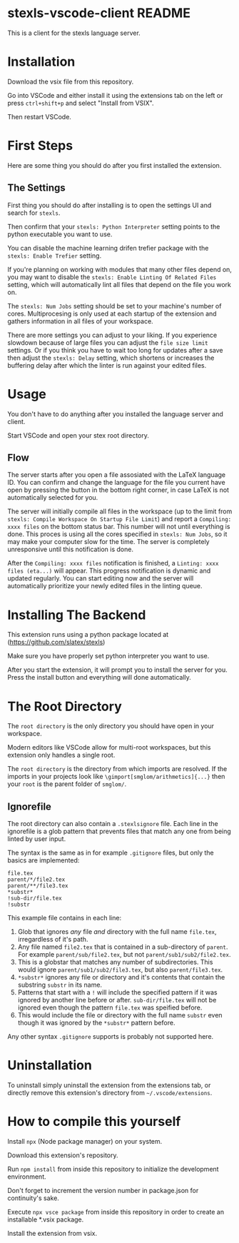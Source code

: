 # stexls-vscode-client README

This is a client for the stexls language server.


# Installation

Download the vsix file from this repository.

Go into VSCode and either install it using the extensions tab on the left or
press `ctrl+shift+p` and select "Install from VSIX".

Then restart VSCode.


# First Steps

Here are some thing you should do after you first installed the extension.


## The Settings


First thing you should do after installing is to open the settings UI and search for `stexls`.


Then confirm that your `stexls: Python Interpreter` setting points to the python executable you want to use.


You can disable the machine learning drifen trefier package
with the `stexls: Enable Trefier` setting.


If you're planning on working with modules that many other files
depend on, you may want to disable the `stexls: Enable Linting Of Related Files` setting, which will automatically lint all files
that depend on the file you work on.


The `stexls: Num Jobs` setting should be set to your machine's number
of cores. Multiprocesing is only used at each startup of the extension
and gathers information in all files of your workspace.


There are more settings you can adjust to your liking.
If you experience slowdown because of large files you can adjust the `file size limit` settings. Or if you think you have to wait too long for updates after a save then adjust the `stexls: Delay` setting, which 
shortens or increases the buffering delay after which the linter is run against your edited files.

# Usage

You don't have to do anything after you installed the language server and client.

Start VSCode and open your stex root directory.

## Flow

The server starts after you open a file assosiated with
the LaTeX language ID. You can confirm and change the language for the file you current have open by pressing the
button in the bottom right corner, in case LaTeX is not
automatically selected for you.

The server will initially compile all files in the workspace (up to the limit from `stexls: Compile Workspace On Startup File Limit`) and report a `Compiling: xxxx files` on the bottom status bar. This number will not until everything is done. This proces is using all the cores specified in `stexls: Num Jobs`, so it may make your computer slow for the time. The server is completely unresponsive until this notification is done.

After the `Compiling: xxxx files` notification is finished,
a `Linting: xxxx files (eta...)` will appear. This
progress notification is dynamic and updated regularly.
You can start editing now and the server will automatically
prioritize your newly edited files in the linting queue.

# Installing The Backend

This extension runs using a python package located at (https://github.com/slatex/stexls)

Make sure you have properly set python interpreter you want to use.

After you start the extension, it will prompt you to install the server for you. Press the install button and
everything will done automatically.

# The Root Directory

The `root directory` is the only directory you should have open in your
workspace.

Modern editors like VSCode allow for multi-root workspaces, but
this extension only handles a single root.

The `root directory` is the directory from which imports are resolved.
If the imports in your projects look like `\gimport[smglom/arithmetics]{...}` then your `root` is the parent folder of `smglom/`.

## Ignorefile

The root directory can also contain a `.stexlsignore` file.
Each line in the ignorefile is a glob pattern that prevents files
that match any one from being linted by user input.

The syntax is the same as in for example `.gitignore` files, but
only the basics are implemented:

```
file.tex
parent/*/file2.tex
parent/**/file3.tex
*substr*
!sub-dir/file.tex
!substr
```

This example file contains in each line:
1. Glob that ignores _any_ file _and_ directory with the full name `file.tex`, irregardless of it's path.
2. Any file named `file2.tex` that is contained in a sub-directory of `parent`. For example `parent/sub/file2.tex`, but not `parent/sub1/sub2/file2.tex`.
3. This is a globstar that matches any number of subdirectories. This would ignore `parent/sub1/sub2/file3.tex`, but also `parent/file3.tex`.
4. `*substr*` ignores any file or directory and it's contents that contain the substring `substr` in its name.
5. Patterns that start with a `!` will include the specified pattern if it was ignored by another line before or after. `sub-dir/file.tex` will not be ignored even though the pattern `file.tex` was speified before.
6. This would include the file or directory with the full name `substr` even though it was ignored by the `*substr*` pattern before.

Any other syntax `.gitignore` supports is probably not supported here.


# Uninstallation

To uninstall simply uninstall the extension from the extensions tab,
or directly remove this extension's directory from `~/.vscode/extensions`.


# How to compile this yourself

Install `npx` (Node package manager) on your system.

Download this extension's repository.

Run `npm install` from inside this repository to initialize the development environment.

Don't forget to increment the version number in package.json for continuity's sake.

Execute `npx vsce package` from inside this repository in order to create an installable *.vsix package.

Install the extension from vsix.
